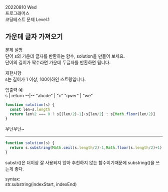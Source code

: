 20220810 Wed   
프로그래머스   
코딩테스트 문제 Level.1   

가운데 글자 가져오기
---
문제 설명   
단어 s의 가운데 글자를 반환하는 함수, solution을 만들어 보세요.   
단어의 길이가 짝수라면 가운데 두글자를 반환하면 됩니다.   

재한사항   
s는 길이가 1 이상, 100이하인 스트링입니다.   

입출력 예   
s	| return
--|--
"abcde" |	"c"
"qwer" |	"we"

```jsx
function solution(s) {
  const len=s.length
  return len%2 === 0 ? s[(len/2)-1]+s[len/2] : s[Math.floor(len/2)]
}
```
무난무난~

***
```jsx
function solution(s) {
  return s.substring(Math.ceil(s.length/2)-1,Math.floor(s.length/2)+1)
}
```
substr()은 더이상 잘 사용되지 않아 추천하지 않는 함수이기때문에 substring()을 쓰는게 좋다.   

syntax:   
str.substring(indexStart, indexEnd)
